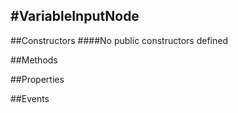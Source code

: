 #VariableInputNode
---
##Constructors 
####No public constructors defined

##Methods  










































##Properties  















































##Events  









